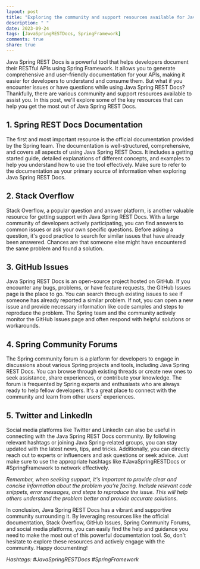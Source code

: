 ```yaml
---
layout: post
title: "Exploring the community and support resources available for Java Spring REST Docs"
description: " "
date: 2023-09-24
tags: [JavaSpringRESTDocs, SpringFramework]
comments: true
share: true
---
```


Java Spring REST Docs is a powerful tool that helps developers document their RESTful APIs using Spring Framework. It allows you to generate comprehensive and user-friendly documentation for your APIs, making it easier for developers to understand and consume them. But what if you encounter issues or have questions while using Java Spring REST Docs? Thankfully, there are various community and support resources available to assist you. In this post, we'll explore some of the key resources that can help you get the most out of Java Spring REST Docs.

## 1. Spring REST Docs Documentation

The first and most important resource is the official documentation provided by the Spring team. The documentation is well-structured, comprehensive, and covers all aspects of using Java Spring REST Docs. It includes a getting started guide, detailed explanations of different concepts, and examples to help you understand how to use the tool effectively. Make sure to refer to the documentation as your primary source of information when exploring Java Spring REST Docs.

## 2. Stack Overflow

Stack Overflow, a popular question and answer platform, is another valuable resource for getting support with Java Spring REST Docs. With a large community of developers actively participating, you can find answers to common issues or ask your own specific questions. Before asking a question, it's good practice to search for similar issues that have already been answered. Chances are that someone else might have encountered the same problem and found a solution.

## 3. GitHub Issues

Java Spring REST Docs is an open-source project hosted on GitHub. If you encounter any bugs, problems, or have feature requests, the GitHub Issues page is the place to go. You can search through existing issues to see if someone has already reported a similar problem. If not, you can open a new issue and provide necessary information like code samples and steps to reproduce the problem. The Spring team and the community actively monitor the GitHub Issues page and often respond with helpful solutions or workarounds.

## 4. Spring Community Forums

The Spring community forum is a platform for developers to engage in discussions about various Spring projects and tools, including Java Spring REST Docs. You can browse through existing threads or create new ones to seek assistance, share experiences, or contribute your knowledge. The forum is frequented by Spring experts and enthusiasts who are always ready to help fellow developers. It's a great place to connect with the community and learn from other users' experiences.

## 5. Twitter and LinkedIn

Social media platforms like Twitter and LinkedIn can also be useful in connecting with the Java Spring REST Docs community. By following relevant hashtags or joining Java Spring-related groups, you can stay updated with the latest news, tips, and tricks. Additionally, you can directly reach out to experts or influencers and ask questions or seek advice. Just make sure to use the appropriate hashtags like #JavaSpringRESTDocs or #SpringFramework to network effectively.

*Remember, when seeking support, it's important to provide clear and concise information about the problem you're facing. Include relevant code snippets, error messages, and steps to reproduce the issue. This will help others understand the problem better and provide accurate solutions.*

In conclusion, Java Spring REST Docs has a vibrant and supportive community surrounding it. By leveraging resources like the official documentation, Stack Overflow, GitHub Issues, Spring Community Forums, and social media platforms, you can easily find the help and guidance you need to make the most out of this powerful documentation tool. So, don't hesitate to explore these resources and actively engage with the community. Happy documenting!

*Hashtags: #JavaSpringRESTDocs #SpringFramework*